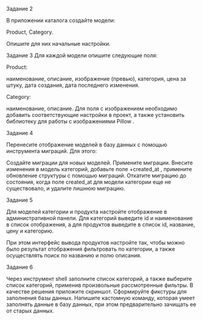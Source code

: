 Задание 2

В приложении каталога создайте модели:

Product, Category.

Опишите для них начальные настройки.

Задание 3
Для каждой модели опишите следующие поля:

Product:

наименование,
описание,
изображение (превью),
категория,
цена за штуку,
дата создания,
дата последнего изменения.

Category:

наименование,
описание.
Для поля с изображением необходимо добавить соответствующие настройки в проект, 
а также установить библиотеку для работы с изображениями  Pillow
.

Задание 4

Перенесите отображение моделей в базу данных с помощью инструмента миграций. Для этого:

Создайте миграции для новых моделей.
Примените миграции.
Внесите изменения в модель категорий, добавьте поле 
+created_at
, примените обновление структуры с помощью миграций.
Откатите миграцию до состояния, когда поле 
created_at
 для модели категории еще не существовало, и удалите лишнюю миграцию.

Задание 5

Для моделей категории и продукта настройте отображение в административной панели.
Для категорий выведите id и наименование в список отображения, а для продуктов
выведите в список id, название, цену и категорию.

При этом интерфейс вывода продуктов настройте так, чтобы можно было результат
отображения фильтровать по категории, а также осуществлять поиск по названию 
и полю описания.

Задание 6

Через инструмент shell заполните список категорий, а также выберите список 
категорий, применив произвольные рассмотренные фильтры. В качестве решения 
приложите скриншот.
Сформируйте фикстуры для заполнения базы данных.
Напишите кастомную команду, которая умеет заполнять данные в базу данных,
при этом предварительно зачищать ее от старых данных.